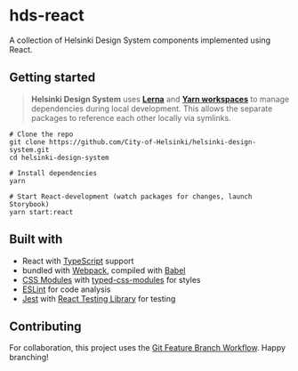 # hds-react

A collection of Helsinki Design System components implemented using React.

## Getting started

> **Helsinki Design System** uses [**Lerna**](https://lerna.js.org/) and [**Yarn workspaces**](https://yarnpkg.com/lang/en/docs/workspaces/) to manage dependencies during local development. This allows the separate packages to reference each other locally via symlinks.

```
# Clone the repo
git clone https://github.com/City-of-Helsinki/helsinki-design-system.git
cd helsinki-design-system

# Install dependencies
yarn

# Start React-development (watch packages for changes, launch Storybook)
yarn start:react
```

## Built with

- React with [TypeScript](https://www.typescriptlang.org/) support
- bundled with [Webpack](https://github.com/webpack/webpack), compiled with [Babel](https://github.com/babel/babel)
- [CSS Modules](https://github.com/css-modules/css-modules) with [typed-css-modules](https://github.com/Quramy/typed-css-modules) for styles
- [ESLint](https://github.com/eslint/eslint) for code analysis
- [Jest](https://github.com/facebook/jest) with [React Testing Library](https://github.com/testing-library/react-testing-library) for testing

## Contributing

For collaboration, this project uses the [Git Feature Branch Workflow](https://www.atlassian.com/git/tutorials/comparing-workflows/feature-branch-workflow). Happy branching!
